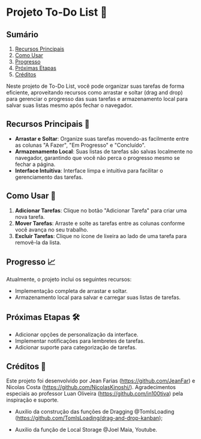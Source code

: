 # Projeto To-Do List 📝


## Sumário
1. [Recursos Principais](#recursos-principais)
2. [Como Usar](#como-usar)
3. [Progresso](#progresso)
4. [Próximas Etapas](#próximas-etapas)
5. [Créditos](#créditos)

Neste projeto de To-Do List, você pode organizar suas tarefas de forma eficiente, aproveitando recursos como arrastar e soltar (drag and drop) para gerenciar o progresso das suas tarefas e armazenamento local para salvar suas listas mesmo após fechar o navegador.

## Recursos Principais 🚀

- **Arrastar e Soltar**: Organize suas tarefas movendo-as facilmente entre as colunas "A Fazer", "Em Progresso" e "Concluído".
- **Armazenamento Local**: Suas listas de tarefas são salvas localmente no navegador, garantindo que você não perca o progresso mesmo se fechar a página.
- **Interface Intuitiva**: Interface limpa e intuitiva para facilitar o gerenciamento das tarefas.

## Como Usar 🤔

1. **Adicionar Tarefas**: Clique no botão "Adicionar Tarefa" para criar uma nova tarefa.
2. **Mover Tarefas**: Arraste e solte as tarefas entre as colunas conforme você avança no seu trabalho.
3. **Excluir Tarefas**: Clique no ícone de lixeira ao lado de uma tarefa para removê-la da lista.

## Progresso 📈

Atualmente, o projeto inclui os seguintes recursos:

- Implementação completa de arrastar e soltar.
- Armazenamento local para salvar e carregar suas listas de tarefas.

## Próximas Etapas 🛠️

- Adicionar opções de personalização da interface.
- Implementar notificações para lembretes de tarefas.
- Adicionar suporte para categorização de tarefas.

## Créditos 🙌

Este projeto foi desenvolvido por Jean Farias (https://github.com/JeanFar) e Nicolas Costa (https://github.com/NicolasKinoshi/). Agradecimentos especiais ao professor Luan Oliveira (https://github.com/in100tiva) pela inspiração e suporte.

- Auxilio da construção das funções de Dragging @TomIsLoading (https://github.com/TomIsLoading/drag-and-drop-kanban);

- Auxilio da função de Local Storage @Joel Maia,  Youtube.
